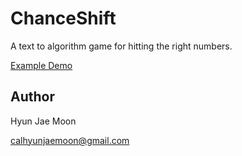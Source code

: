 # ChanceShift

A text to algorithm game for hitting the right numbers.

[Example Demo](https://drive.google.com/file/d/1mM2zYY-nilbZR9AAlIPU85fjLR4hJYgB/view?usp=sharing)

## Author

Hyun Jae Moon

calhyunjaemoon@gmail.com